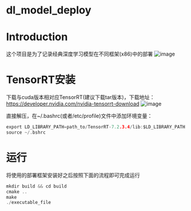 # dl_model_deploy
# Introduction
这个项目是为了记录经典深度学习模型在不同框架(x86)中的部署
![image](https://github.com/yhwang-hub/dl_model_deploy/blob/master/image/deployment-framework.jpg)

# TensorRT安装
下载与cuda版本相对应TensorRT(建议下载tar版本)，下载地址：https://developer.nvidia.com/nvidia-tensorrt-download
![image](https://github.com/yhwang-hub/dl_model_deploy/blob/master/image/TensorRT-tar.png)

直接解压，在~/.bashrc(或者/etc/profile)文件中添加环境变量：
```C
export LD_LIBRARY_PATH=path_to/TensorRT-7.2.3.4/lib:$LD_LIBRARY_PATH
source ~/.bshrc
```

# 运行
将使用的部署框架安装好之后按照下面的流程即可完成运行
```C
mkdir build && cd build
cmake ..
make
./executable_file
```
